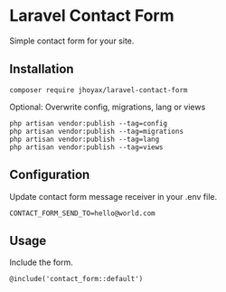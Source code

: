 # Laravel Contact Form

Simple contact form for your site.

## Installation

```
composer require jhoyax/laravel-contact-form
```

Optional: Overwrite config, migrations, lang or views

```
php artisan vendor:publish --tag=config
php artisan vendor:publish --tag=migrations
php artisan vendor:publish --tag=lang
php artisan vendor:publish --tag=views
```

## Configuration

Update contact form message receiver in your .env file.

```
CONTACT_FORM_SEND_TO=hello@world.com
```

## Usage

Include the form.

```
@include('contact_form::default')
```